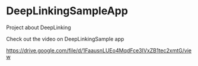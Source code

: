 
# DeepLinkingSampleApp
Project about DeepLinking


Check out the video on DeepLinkingSample app

https://drive.google.com/file/d/1FaausnLUEo4MqdFce3IVxZB1tec2xmtG/view
